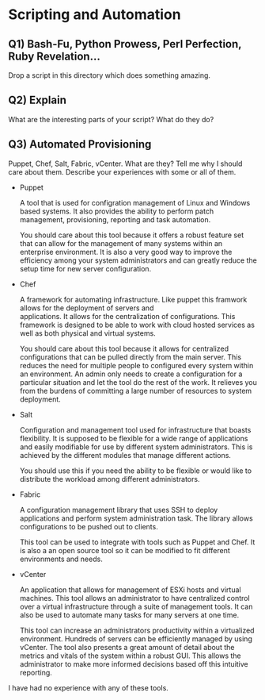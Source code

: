 Scripting and Automation
========================

Q1) Bash-Fu, Python Prowess, Perl Perfection, Ruby Revelation...
----------------------------------------------------------------
Drop a script in this directory which does something amazing.

Q2) Explain
-----------
What are the interesting parts of your script? What do they do?

Q3) Automated Provisioning
--------------------------
Puppet, Chef, Salt, Fabric, vCenter. What are they? Tell me why I should care
about them. Describe your experiences with some or all of them.

- Puppet

  A tool that is used for configration management of Linux and Windows based systems. It also provides the ability to
  perform patch management, provisioning, reporting and task automation. 

  You should care about this tool because it offers a robust feature set that can allow for the management of many
  systems within an enterprise environment. It is also a very good way to improve the efficiency among your system
  administrators and can greatly reduce the setup time for new server configuration.

- Chef
  
  A framework for automating infrastructure. Like puppet this framwork allows for the deployment of servers and  
  applications. It allows for the centralization of configurations. This framework is designed to be able to work with 
  cloud hosted services as well as both physical and virtual systems.

  You should care about this tool because it allows for centralized configurations that can be pulled directly from the 
  main server. This reduces the need for multiple people to configured every system within an environment. An admin only
  needs to create a configuration for a particular situation and let the tool do the rest of the work. It relieves you
  from the burdens of committing a large number of resources to system deployment.
  
- Salt
  
  Configuration and management tool used for infrastructure that boasts flexibility. It is supposed to be flexible for a 
  wide range of applications and easily modifiable for use by different system administrators. This is achieved by the 
  different modules that manage different actions.

  You should use this if you need the ability to be flexible or would like to distribute the workload among different 
  administrators. 
  
- Fabric
  
  A configuration management library that uses SSH to deploy applications and perform system administration task. The 
  library allows configurations to be pushed out to clients. 

  This tool can be used to integrate with tools such as Puppet and Chef. It is also a an open source tool so it can be 
  modified to fit different environments and needs.

- vCenter

  An application that allows for management of ESXi hosts and virtual machines. This tool allows an administrator to 
  have centralized control over a virtual infrastructure through a suite of management tools. It can also be used to 
  automate many tasks for many servers at one time.
  
  This tool can increase an administrators productivity within a virtualized environment. Hundreds of servers can be 
  efficiently managed by using vCenter. The tool also presents a great amount of detail about the metrics and vitals of 
  the system within a robust GUI. This allows the administrator to make more informed decisions based off this intuitive
  reporting.
  
I have had no experience with any of these tools.
